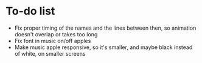 # To-do list

- Fix proper timing of the names and the lines between then, so animation doesn't overlap or takes too long
- Fix font in music on/off apples
- Make music apple responsive, so it's smaller, and maybe black instead of white, on smaller screens